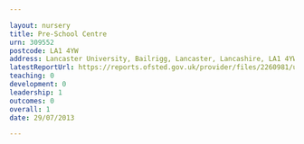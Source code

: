```yaml
---

layout: nursery
title: Pre-School Centre
urn: 309552
postcode: LA1 4YW
address: Lancaster University, Bailrigg, Lancaster, Lancashire, LA1 4YW
latestReportUrl: https://reports.ofsted.gov.uk/provider/files/2260981/urn/309552.pdf
teaching: 0
development: 0
leadership: 1
outcomes: 0
overall: 1
date: 29/07/2013

---
```

